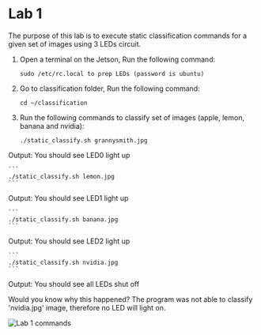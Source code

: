 
# Lab 1
The purpose of this lab is to execute static classification commands for a given set of images using 3 LEDs circuit.


1. Open a terminal on the Jetson, Run the following command:

    ```
    sudo /etc/rc.local to prep LEDs (password is ubuntu)
    ```

2. Go to classification folder, Run the following command:

    ```
    cd ~/classification
    ```

3. Run the following commands to classify set of images (apple, lemon, banana and nvidia):

    ```
    ./static_classify.sh grannysmith.jpg
    ```
Output: You should see LED0 light up

    ```
    ./static_classify.sh lemon.jpg
    ```
Output: You should see LED1 light up

    ```
    ./static_classify.sh banana.jpg
    ```
Output: You should see LED2 light up


    ```
    ./static_classify.sh nvidia.jpg
    ```
Output: You should see all LEDs shut off

Would you know why this happened? 
The program was not able to classify 'nvidia.jpg' image, therefore no LED will light on.

![Lab 1 commands](/images/lab1Commands.jpg)